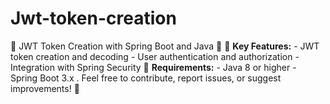 # Jwt-token-creation
🔐 JWT Token Creation with Spring Boot and Java 🔐  🚀 **Key Features:** - JWT token creation and decoding - User authentication and authorization - Integration with Spring Security  🔧 **Requirements:** - Java 8 or higher - Spring Boot 3.x  . Feel free to contribute, report issues, or suggest improvements! 🤝
